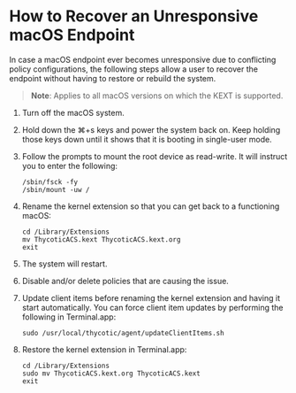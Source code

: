 [title]: # (macOS - Unresponsive Endpoint)
[tags]: # (system recovery)
[priority]: # (10)
# How to Recover an Unresponsive macOS Endpoint

In case a macOS endpoint ever becomes unresponsive due to conflicting policy configurations, the following steps allow a user to recover the endpoint without having to restore or rebuild the system.

>**Note**: Applies to all macOS versions on which the KEXT is supported.

1. Turn off the macOS system.
1. Hold down the ⌘+s keys and power the system back on. Keep holding those keys down until it shows that it is booting in single-user mode.
1. Follow the prompts to mount the root device as read-write. It will instruct you to enter the following:

   ```shell
   /sbin/fsck -fy
   /sbin/mount -uw /
   ```
1. Rename the kernel extension so that you can get back to a functioning macOS:

   ```shell
   cd /Library/Extensions
   mv ThycoticACS.kext ThycoticACS.kext.org
   exit
   ```
1. The system will restart.
1. Disable and/or delete policies that are causing the issue.
1. Update client items before renaming the kernel extension and having it start automatically. You can force client item updates by performing the following in Terminal.app:

   ```shell
   sudo /usr/local/thycotic/agent/updateClientItems.sh
   ```
1. Restore the kernel extension in Terminal.app:

   ```shell
   cd /Library/Extensions
   sudo mv ThycoticACS.kext.org ThycoticACS.kext
   exit
   ```
